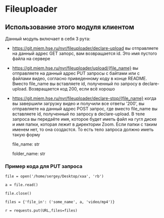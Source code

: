 # Fileuploader

## Использование этого модуля клиентом
Данный модуль включает в себя 3 рута:

- https://git.miem.hse.ru/nvr/fileuploader/declare-upload
вы отправляете на данный адрес GET запорс, вам возвращается id. Это имя пустого файла на сервере

- https://git.miem.hse.ru/nvr/fileuploader/upload/{file_name}
вы отправляете на данный адрес PUT запросы с байтами или с файлами видео, согласно приведенному коду в конце README. Вместо file_name вы вставляете id, полученный по запросу в declare-upload. Возвращается код 200, если всё хорошо

- https://git.miem.hse.ru/nvr/fileuploader/declare-stop/{file_name}
когда вы завершили загрузку видео и получили все ответы '200', вы отправляете на данный адрес POST запрос, где вместо file_name вы вставляете id, полученный по запросу в declare-upload. В теле запроса вы передаёте имя, которое будет иметь файл на гугл диске и имя папки, которая лежит в директории Zoom. Если папки с таким именем нет, то она создастся. То есть тело запроса должно иметь такую форму

    file_name: str
    
    folder_name: str

### Пример кода для PUT запроса
```
file = open('/home/sergey/Desktop/xaa', 'rb')

a = file.read()

file.close() 

files = {'file_in': ('some_name', a, 'video/mp4')}

r = requests.put(URL,files=files)
```